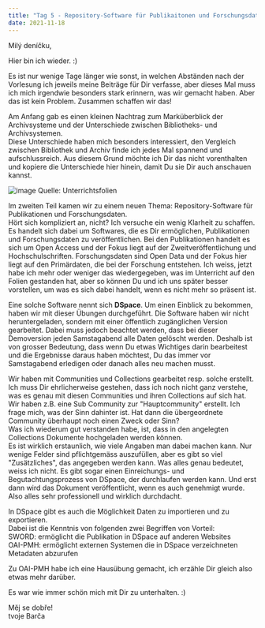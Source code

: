```yaml
---
title: "Tag 5 - Repository-Software für Publikaitonen und Forschungsdaten"
date: 2021-11-18
---
```


Milý deníčku,

Hier bin ich wieder. :)

Es ist nur wenige Tage länger wie sonst, in welchen Abständen nach der Vorlesung ich jeweils meine Beiträge für Dir verfasse, aber dieses Mal muss ich mich irgendwie besonders
stark erinnern, was wir gemacht haben. Aber das ist kein Problem. Zusammen schaffen wir das!

Am Anfang gab es einen kleinen Nachtrag zum Marküberblick der Archivsysteme und der Unterschiede zwischen Bibliotheks- und Archivsystemen. <br>
Diese Unterschiede haben mich besonders interessiert, den Vergleich zwischen Bibliothek und Archiv finde ich jedes Mal spannend und aufschlussreich. Aus diesem Grund möchte
ich Dir das nicht vorenthalten und kopiere die Unterschiede hier hinein, damit Du sie Dir auch anschauen kannst.

![image](https://user-images.githubusercontent.com/90834630/144014265-aeba4eb3-9d8c-49fa-99ff-b0a1d027ab59.png)
Quelle: Unterrichtsfolien

Im zweiten Teil kamen wir zu einem neuen Thema: Repository-Software für Publikationen und Forschungsdaten. <br>
Hört sich kompliziert an, nicht? Ich versuche ein wenig Klarheit zu schaffen. <br>
Es handelt sich dabei um Softwares, die es Dir ermöglichen, Publikationen und Forschungsdaten zu veröffentlichen. Bei den Publikationen handelt es sich um Open Access und der 
Fokus liegt auf der Zweitveröffentlichung und Hochschulschriften. Forschungsdaten sind Open Data und der Fokus hier liegt auf den Primärdaten, die bei der Forschung entstehen.
Ich weiss, jetzt habe ich mehr oder weniger das wiedergegeben, was im Unterricht auf den Folien gestanden hat, aber so können Du und ich uns später besser vorstellen, um was
es sich dabei handelt, wenn es nicht mehr so präsent ist.

Eine solche Software nennt sich **DSpace**. Um einen Einblick zu bekommen, haben wir mit dieser Übungen durchgeführt. Die Software haben wir nicht heruntergeladen, sondern mit 
einer öffentlich zugänglichen Version gearbeitet. Dabei muss jedoch beachtet werden, dass bei dieser Demoversion jeden Samstagabend alle Daten gelöscht werden. Deshalb ist von grosser Bedeutung, dass wenn Du etwas Wichtiges darin bearbeitest und die Ergebnisse daraus haben möchtest, Du das immer vor Samstagabend erledigen oder danach alles neu machen musst.

Wir haben mit Communities und Collections gearbeitet resp. solche erstellt. <br>
Ich muss Dir ehrlicherweise gestehen, dass ich noch nicht ganz verstehe, was es genau mit diesen Communities und ihren Collections auf sich hat. <br>
Wir haben z.B. eine Sub Community zur "Hauptcommunity" erstellt. Ich frage mich, was der Sinn dahinter ist. Hat dann die übergeordnete Community überhaupt noch einen Zweck oder
Sinn? <br>
Was ich wiederum gut verstanden habe, ist, dass in den angelegten Collections Dokumente hochgeladen werden können. <br>
Es ist wirklich erstaunlich, wie viele Angaben man dabei machen kann. Nur wenige Felder sind pflichtgemäss auszufüllen, aber es gibt so viel "Zusätzliches", das angegeben werden
kann. Was alles genau bedeutet, weiss ich nicht. Es gibt sogar einen Einreichungs- und Begutachtungsprozess von DSpace, der durchlaufen werden kann. Und erst dann wird das Dokument veröffentlicht, wenn es auch genehmigt wurde. Also alles sehr professionell und wirklich durchdacht. 

In DSpace gibt es auch die Möglichkeit Daten zu importieren und zu exportieren. <br>
Dabei ist die Kenntnis von folgenden zwei Begriffen von Vorteil: <br>
SWORD: ermöglicht die Publikation in DSpace auf anderen Websites <br>
OAI-PMH: ermöglicht externen Systemen die in DSpace verzeichneten Metadaten abzurufen <br>

Zu OAI-PMH habe ich eine Hausübung gemacht, ich erzähle Dir gleich also etwas mehr darüber.

Es war wie immer schön mich mit Dir zu unterhalten. :)

Měj se dobře! <br>
tvoje Barča

